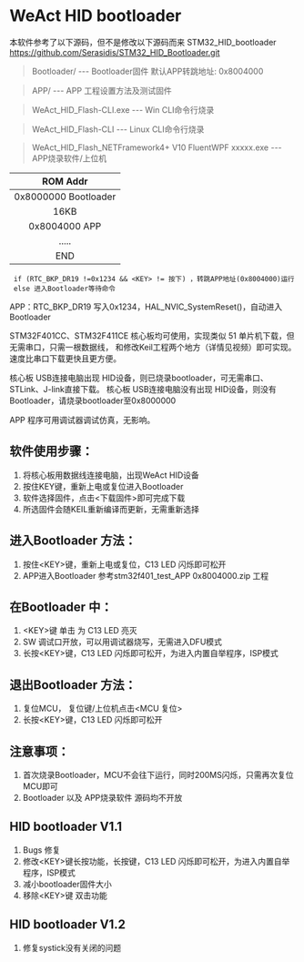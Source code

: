 
# WeAct HID bootloader
本软件参考了以下源码，但不是修改以下源码而来
STM32_HID_bootloader  https://github.com/Serasidis/STM32_HID_Bootloader.git	

> Bootloader/ --- Bootloader固件 默认APP转跳地址: 0x8004000

> APP/ --- APP 工程设置方法及测试固件

> WeAct_HID_Flash-CLI.exe --- Win CLI命令行烧录

> WeAct_HID_Flash-CLI --- Linux CLI命令行烧录

> WeAct_HID_Flash_NETFramework4+ V10 FluentWPF xxxxx.exe --- APP烧录软件/上位机

|ROM Addr|
|:--:|
|0x8000000 Bootloader|       
|16KB |        
|0x8004000 APP|  
|..... |
|END|
```
 if (RTC_BKP_DR19 !=0x1234 && <KEY> != 按下) ，转跳APP地址(0x8004000)运行
 else 进入Bootloader等待命令
 ```
 APP：RTC_BKP_DR19 写入0x1234，HAL_NVIC_SystemReset()，自动进入Bootloader

STM32F401CC、STM32F411CE 核心板均可使用，实现类似 51 单片机下载，但无需串口，只需一根数据线，
和修改Keil工程两个地方（详情见视频）即可实现。速度比串口下载更快且更方便。

核心板 USB连接电脑出现 HID设备，则已烧录bootloader，可无需串口、STLink、J-link直接下载。
核心板 USB连接电脑没有出现 HID设备，则没有Bootloader，请烧录bootloader至0x8000000

APP 程序可用调试器调试仿真，无影响。

## 软件使用步骤：
1. 将核心板用数据线连接电脑，出现WeAct HID设备
2. 按住KEY键，重新上电或复位进入Bootloader
3. 软件选择固件，点击\<下载固件\>即可完成下载
4. 所选固件会随KEIL重新编译而更新，无需重新选择

## 进入Bootloader 方法：
1. 按住\<KEY\>键，重新上电或复位，C13 LED 闪烁即可松开
2. APP进入Bootloader 参考stm32f401_test_APP 0x8004000.zip 工程

## 在Bootloader 中：
1. \<KEY\>键 单击 为 C13 LED 亮灭
2. SW 调试口开放，可以用调试器烧写，无需进入DFU模式
3. 长按\<KEY\>键，C13 LED 闪烁即可松开，为进入内置自举程序，ISP模式

## 退出Bootloader 方法：
1. 复位MCU， 复位键/上位机点击\<MCU 复位\>
2. 长按\<KEY\>键，C13 LED 闪烁即可松开

## 注意事项：
1. 首次烧录Bootloader，MCU不会往下运行，同时<C13 LED>200MS闪烁，只需再次复位MCU即可
2. Bootloader 以及 APP烧录软件 源码均不开放

## HID bootloader V1.1
1. Bugs 修复
2. 修改\<KEY\>键长按功能，长按<KEY>键，C13 LED 闪烁即可松开，为进入内置自举程序，ISP模式
3. 减小bootloader固件大小
4. 移除\<KEY\>键 双击功能

## HID bootloader V1.2
1. 修复systick没有关闭的问题
